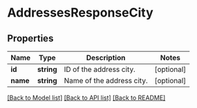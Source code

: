 # AddressesResponseCity

## Properties
Name | Type | Description | Notes
------------ | ------------- | ------------- | -------------
**id** | **string** | ID of the address city. | [optional] 
**name** | **string** | Name of the address city. | [optional] 

[[Back to Model list]](../README.md#documentation-for-models) [[Back to API list]](../README.md#documentation-for-api-endpoints) [[Back to README]](../README.md)



